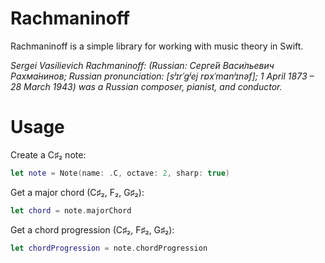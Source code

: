 Rachmaninoff
============

Rachmaninoff is a simple library for working with music theory in Swift.

*Sergei Vasilievich Rachmaninoff: (Russian: Серге́й Васи́льевич Рахма́нинов; Russian pronunciation: [sʲɪrˈɡʲej rɐxˈmanʲɪnəf]; 1 April 1873 – 28 March 1943) was a Russian composer, pianist, and conductor.*

# Usage

Create a C♯₂ note:

```swift
let note = Note(name: .C, octave: 2, sharp: true)
```

Get a major chord (C♯₂, F₂, G♯₂):

```swift
let chord = note.majorChord
```
    
Get a chord progression (C♯₂, F♯₂, G♯₂):

```swift
let chordProgression = note.chordProgression
```
